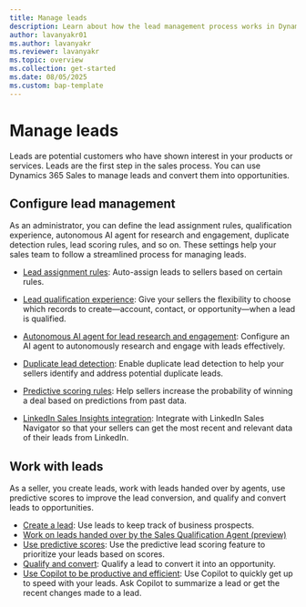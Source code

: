 ```yaml
---
title: Manage leads
description: Learn about how the lead management process works in Dynamics 365 Sales. 
author: lavanyakr01
ms.author: lavanyakr
ms.reviewer: lavanyakr 
ms.topic: overview
ms.collection: get-started 
ms.date: 08/05/2025
ms.custom: bap-template 
---
```


# Manage leads

Leads are potential customers who have shown interest in your products or services. Leads are the first step in the sales process. You can use Dynamics 365 Sales to manage leads and convert them into opportunities.

## Configure lead management

As an administrator, you can define the lead assignment rules, qualification experience, autonomous AI agent for research and engagement, duplicate detection rules, lead scoring rules, and so on. These settings help your sales team to follow a streamlined process for managing leads.

- [Lead assignment rules](understand-lead-distributions-assignment-rules.md): Auto-assign leads to sellers based on certain rules. 

- [Lead qualification experience](define-lead-qualification-experience.md): Give your sellers the flexibility to choose which records to create—account, contact, or opportunity—when a lead is qualified.  
- [Autonomous AI agent for lead research and engagement](configure-sales-qualification-agent.md): Configure an AI agent to autonomously research and engage with leads effectively.

- [Duplicate lead detection](enable-duplicate-lead-detection.md): Enable duplicate lead detection to help your sellers identify and address potential duplicate leads.  
- [Predictive scoring rules](configure-predictive-lead-scoring.md): Help sellers increase the probability of winning a deal based on predictions from past data.
- [LinkedIn Sales Insights integration](/dynamics365/linkedin/integrate-sales-navigator): Integrate with LinkedIn Sales Navigator so that your sellers can get the most recent and relevant data of their leads from LinkedIn.

## Work with leads

As a seller, you create leads, work with leads handed over by agents, use predictive scores to improve the lead conversion, and qualify and convert leads to opportunities.

- [Create a lead](create-edit-lead-sales.md): Use leads to keep track of business prospects.
- [Work on leads handed over by the Sales Qualification Agent (preview)](use-sales-qualification-agent.md)
- [Use predictive scores](work-predictive-lead-scoring.md): Use the predictive lead scoring feature to prioritize your leads based on scores.
- [Qualify and convert](qualify-lead-convert-opportunity-sales.md): Qualify a lead to convert it into an opportunity.
- [Use Copilot to be productive and efficient](copilot-get-information.md#summarize-a-lead): Use Copilot to quickly get up to speed with your leads. Ask Copilot to summarize a lead or get the recent changes made to a lead.